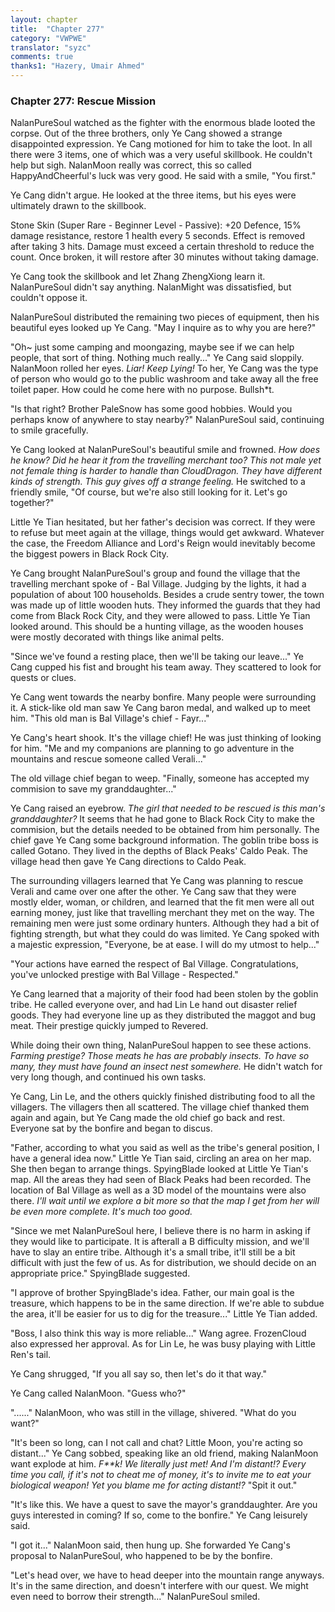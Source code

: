 ```yaml
---
layout: chapter
title:  "Chapter 277"
category: "VWPWE"
translator: "syzc"
comments: true
thanks1: "Hazery, Umair Ahmed"
---
```


### Chapter 277: Rescue Mission

NalanPureSoul watched as the fighter with the enormous blade looted the corpse. Out of the three brothers, only Ye Cang showed a strange disappointed expression. Ye Cang motioned for him to take the loot. In all there were 3 items, one of which was a very useful skillbook. He couldn't help but sigh. NalanMoon really was correct, this so called HappyAndCheerful's luck was very good. He said with a smile, "You first."

Ye Cang didn't argue. He looked at the three items, but his eyes were ultimately drawn to the skillbook.

Stone Skin (Super Rare - Beginner Level - Passive): +20 Defence, 15% damage resistance, restore 1 health every 5 seconds. Effect is removed after taking 3 hits. Damage must exceed a certain threshold to reduce the count. Once broken, it will restore after 30 minutes without taking damage.

Ye Cang took the skillbook and let Zhang ZhengXiong learn it. NalanPureSoul didn't say anything. NalanMight was dissatisfied, but couldn't oppose it.

NalanPureSoul distributed the remaining two pieces of equipment, then his beautiful eyes looked up Ye Cang. "May I inquire as to why you are here?"

"Oh~ just some camping and moongazing, maybe see if we can help people, that sort of thing. Nothing much really..." Ye Cang said sloppily. NalanMoon rolled her eyes. *Liar! Keep Lying!* To her, Ye Cang was the type of person who would go to the public washroom and take away all the free toilet paper. How could he come here with no purpose. Bullsh\*t.

"Is that right? Brother PaleSnow has some good hobbies. Would you perhaps know of anywhere to stay nearby?" NalanPureSoul said, continuing to smile gracefully.

Ye Cang looked at NalanPureSoul's beautiful smile and frowned. *How does he know? Did he hear it from the travelling merchant too? This not male yet not female thing is harder to handle than CloudDragon. They have different kinds of strength. This guy gives off a strange feeling.* He switched to a friendly smile, "Of course, but we're also still looking for it. Let's go together?"

Little Ye Tian hesitated, but her father's decision was correct. If they were to refuse but meet again at the village, things would get awkward. Whatever the case, the Freedom Alliance and Lord's Reign would inevitably become the biggest powers in Black Rock City.

Ye Cang brought NalanPureSoul's group and found the village that the travelling merchant spoke of - Bal Village. Judging by the lights, it had a population of about 100 households. Besides a crude sentry tower, the town was made up of little wooden huts. They informed the guards that they had come from Black Rock City, and they were allowed to pass. Little Ye Tian looked around. This should be a hunting village, as the wooden houses were mostly decorated with things like animal pelts.

"Since we've found a resting place, then we'll be taking our leave..." Ye Cang cupped his fist and brought his team away. They scattered to look for quests or clues.

Ye Cang went towards the nearby bonfire. Many people were surrounding it. A stick-like old man saw Ye Cang baron medal, and walked up to meet him. "This old man is Bal Village's chief - Fayr..."

Ye Cang's heart shook. It's the village chief! He was just thinking of looking for him. "Me and my companions are planning to go adventure in the mountains and rescue someone called Verali..."

The old village chief began to weep. "Finally, someone has accepted my commision to save my granddaughter..."

Ye Cang raised an eyebrow. *The girl that needed to be rescued is this man's granddaughter?* It seems that he had gone to Black Rock City to make the commision, but the details needed to be obtained from him personally. The chief gave Ye Cang some background information. The goblin tribe boss is called Gotano. They lived in the depths of Black Peaks' Caldo Peak. The village head then gave Ye Cang directions to Caldo Peak. 

The surrounding villagers learned that Ye Cang was planning to rescue Verali and came over one after the other. Ye Cang saw that they were mostly elder, woman, or children, and learned that the fit men were all out earning money, just like that travelling merchant they met on the way. The remaining men were just some ordinary hunters. Although they had a bit of fighting strength, but what they could do was limited. Ye Cang spoked with a majestic expression, "Everyone, be at ease. I will do my utmost to help..."

"Your actions have earned the respect of Bal Village. Congratulations, you've unlocked prestige with Bal Village - Respected."

Ye Cang learned that a majority of their food had been stolen by the goblin tribe. He called everyone over, and had Lin Le hand out disaster relief goods. They had everyone line up as they distributed the maggot and bug meat. Their prestige quickly jumped to Revered.

While doing their own thing, NalanPureSoul happen to see these actions. *Farming prestige? Those meats he has are probably insects. To have so many, they must have found an insect nest somewhere.* He didn't watch for very long though, and continued his own tasks.

Ye Cang, Lin Le, and the others quickly finished distributing food to all the villagers. The villagers then all scattered. The village chief thanked them again and again, but Ye Cang made the old chief go back and rest. Everyone sat by the bonfire and began to discus.

"Father, according to what you said as well as the tribe's general position, I have a general idea now." Little Ye Tian said, circling an area on her map. She then began to arrange things. SpyingBlade looked at Little Ye Tian's map. All the areas they had seen of Black Peaks had been recorded. The location of Bal Village as well as a 3D model of the mountains were also there. *I'll wait until we explore a bit more so that the map I get from her will be even more complete. It's much too good.*

"Since we met NalanPureSoul here, I believe there is no harm in asking if they would like to participate. It is afterall a B difficulty mission, and we'll have to slay an entire tribe. Although it's a small tribe, it'll still be a bit difficult with just the few of us. As for distribution, we should decide on an appropriate price." SpyingBlade suggested.

"I approve of brother SpyingBlade's idea. Father, our main goal is the treasure, which happens to be in the same direction. If we're able to subdue the area, it'll be easier for us to dig for the treasure..." Little Ye Tian added.

"Boss, I also think this way is more reliable..." Wang agree. FrozenCloud also expressed her approval. As for Lin Le, he was busy playing with Little Ren's tail.

Ye Cang shrugged, "If you all say so, then let's do it that way."

Ye Cang called NalanMoon. "Guess who?"

"......" NalanMoon, who was still in the village, shivered. "What do you want?"

"It's been so long, can I not call and chat? Little Moon, you're acting so distant..." Ye Cang sobbed, speaking like an old friend, making NalanMoon want explode at him. *F\*\*k! We literally just met! And I'm distant!? Every time you call, if it's not to cheat me of money, it's to invite me to eat your biological weapon! Yet you blame me for acting distant!?* "Spit it out."

"It's like this. We have a quest to save the mayor's granddaughter. Are you guys interested in coming? If so, come to the bonfire." Ye Cang leisurely said.

"I got it..." NalanMoon said, then hung up. She forwarded Ye Cang's proposal to NalanPureSoul, who happened to be by the bonfire.

"Let's head over, we have to head deeper into the mountain range anyways. It's in the same direction, and doesn't interfere with our quest. We might even need to borrow their strength..." NalanPureSoul smiled. 
